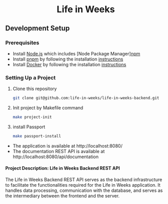 <h1 align="center">Life in Weeks</h1>

## Development Setup

### Prerequisites

- Install [Node.js](https://nodejs.org/en) which includes [Node Package Manager][npm](https://docs.npmjs.com/getting-started)
- Install [pnpm](https://pnpm.io/) by following the installation [instructions](https://pnpm.io/installation)
- Install [Docker](https://www.docker.com/) by following the installation [instructions](https://www.docker.com/get-started/)

### Setting Up a Project

1. Clone this repository

    ```bash
    git clone git@github.com:life-in-weeks/life-in-weeks-backend.git
    ```
   
2. Init project by Makefile command

    ```bash
    make project-init
    ```
   
3. install Passport

    ```bash
    make passport-install
    ```

- The application is available at http://localhost:8080/
- The documentation REST API is available at http://localhost:8080/api/documentation


#### Project Description: Life in Weeks Backend REST API

The Life in Weeks Backend REST API serves as the backend infrastructure
to facilitate the functionalities required for the Life in Weeks application.
It handles data processing, communication with the database, and serves
as the intermediary between the frontend and the server.

